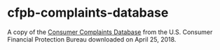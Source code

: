 # cfpb-complaints-database

A copy of the [Consumer Complaints Database](https://www.consumerfinance.gov/data-research/consumer-complaints/#download-the-data) from the U.S. Consumer Financial Protection Bureau downloaded on April 25, 2018.
